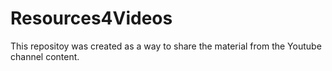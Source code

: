 # Resources4Videos
This repositoy was created as a way to share the material from the Youtube channel content.
